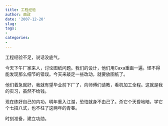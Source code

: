 ```yaml
---
title: 工程经验
author: 曲政
date: '2007-12-20'
slug: 
tags:
- 
categories:
- 
---
```


工程经验不足，说话没底气。

今天下午厂家来人，讨论图纸问题。我们的设计，他们用Caxa重画一遍。怪不得能发现那么细节的错误。今天来敲定一些改动，就要放图纸了。

他们着急就好，我就有望毕业前下厂了，向师傅们请教，看机加工全程。这就是我的实习，虽然不给钱。

现在练好自己的内功，明年重入江湖，恐怕就身不由己了。杀它个天昏地暗，学它个七招八式，也不枉了这两年的青春。

时刻准备，建立功勋。                                                       